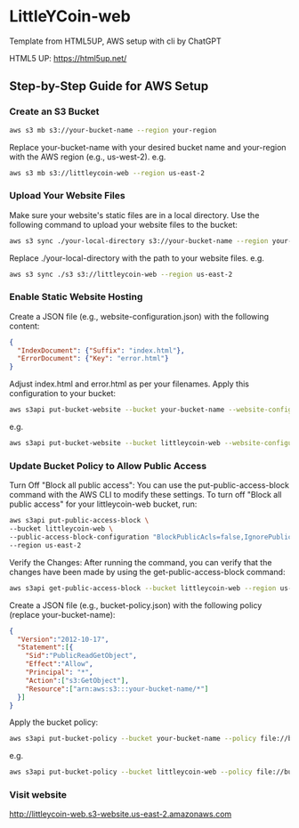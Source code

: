 # LittleYCoin-web

Template from HTML5UP, AWS setup with cli by ChatGPT

HTML5 UP: https://html5up.net/

## Step-by-Step Guide for AWS Setup

### Create an S3 Bucket

```bash
aws s3 mb s3://your-bucket-name --region your-region
```
Replace your-bucket-name with your desired bucket name and your-region with the AWS region (e.g., us-west-2).
e.g. 
```bash
aws s3 mb s3://littleycoin-web --region us-east-2
```

### Upload Your Website Files

Make sure your website's static files are in a local directory.
Use the following command to upload your website files to the bucket:
```bash
aws s3 sync ./your-local-directory s3://your-bucket-name --region your-region
```
Replace ./your-local-directory with the path to your website files.
e.g. 
```bash
aws s3 sync ./s3 s3://littleycoin-web --region us-east-2
```

### Enable Static Website Hosting

Create a JSON file (e.g., website-configuration.json) with the following content:
```json
{
  "IndexDocument": {"Suffix": "index.html"},
  "ErrorDocument": {"Key": "error.html"}
}
```
Adjust index.html and error.html as per your filenames.
Apply this configuration to your bucket:
```bash
aws s3api put-bucket-website --bucket your-bucket-name --website-configuration file://website-configuration.json --region your-region
```
e.g.
```bash
aws s3api put-bucket-website --bucket littleycoin-web --website-configuration file://website-configuration.json --region us-east-2
```


### Update Bucket Policy to Allow Public Access

Turn Off "Block all public access":
You can use the put-public-access-block command with the AWS CLI to modify these settings. To turn off "Block all public access" for your littleycoin-web bucket, run:
```bash
aws s3api put-public-access-block \
--bucket littleycoin-web \
--public-access-block-configuration "BlockPublicAcls=false,IgnorePublicAcls=false,BlockPublicPolicy=false,RestrictPublicBuckets=false" \
--region us-east-2
```

Verify the Changes:
After running the command, you can verify that the changes have been made by using the get-public-access-block command:
```bash
aws s3api get-public-access-block --bucket littleycoin-web --region us-east-2 --no-cli-pager
```


Create a JSON file (e.g., bucket-policy.json) with the following policy (replace your-bucket-name):
```json
{
  "Version":"2012-10-17",
  "Statement":[{
    "Sid":"PublicReadGetObject",
    "Effect":"Allow",
    "Principal": "*",
    "Action":["s3:GetObject"],
    "Resource":["arn:aws:s3:::your-bucket-name/*"]
  }]
}
```
Apply the bucket policy:
```bash
aws s3api put-bucket-policy --bucket your-bucket-name --policy file://bucket-policy.json --region your-region
```
e.g.
```bash
aws s3api put-bucket-policy --bucket littleycoin-web --policy file://bucket-policy.json --region us-east-2
```

### Visit website 
http://littleycoin-web.s3-website.us-east-2.amazonaws.com